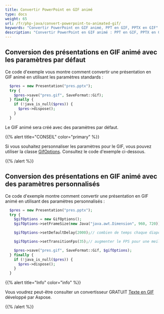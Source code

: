```yaml
---
title: Convertir PowerPoint en GIF animé
type: docs
weight: 65
url: /fr/php-java/convert-powerpoint-to-animated-gif/
keywords: "Convertir PowerPoint en GIF animé, PPT en GIF, PPTX en GIF"
description: "Convertir PowerPoint en GIF animé : PPT en GIF, PPTX en GIF, avec l'API Aspose.Slides."
---
```


## Conversion des présentations en GIF animé avec les paramètres par défaut ##

Ce code d'exemple vous montre comment convertir une présentation en GIF animé en utilisant les paramètres standards :

```php
  $pres = new Presentation("pres.pptx");
  try {
    $pres->save("pres.gif", SaveFormat::Gif);
  } finally {
    if (!java_is_null($pres)) {
      $pres->dispose();
    }
  }
```

Le GIF animé sera créé avec des paramètres par défaut.

{{%  alert  title="CONSEIL"  color="primary"  %}} 

Si vous souhaitez personnaliser les paramètres pour le GIF, vous pouvez utiliser la classe [GifOptions](https://reference.aspose.com/slides/php-java/aspose.slides/GifOptions). Consultez le code d'exemple ci-dessous.

{{% /alert %}} 

## Conversion des présentations en GIF animé avec des paramètres personnalisés ##
Ce code d'exemple montre comment convertir une présentation en GIF animé en utilisant des paramètres personnalisés :

```php
  $pres = new Presentation("pres.pptx");
  try {
    $gifOptions = new GifOptions();
    $gifOptions->setFrameSize(new Java("java.awt.Dimension", 960, 720));// la taille du GIF résultant

    $gifOptions->setDefaultDelay(2000);// combien de temps chaque diapositive sera affichée avant de passer à la suivante

    $gifOptions->setTransitionFps(35);// augmenter le FPS pour une meilleure qualité d'animation de transition

    $pres->save("pres.gif", SaveFormat::Gif, $gifOptions);
  } finally {
    if (!java_is_null($pres)) {
      $pres->dispose();
    }
  }
```

{{% alert title="Info" color="info" %}}

Vous voudrez peut-être consulter un convertisseur GRATUIT [Texte en GIF](https://products.aspose.app/slides/text-to-gif) développé par Aspose.

{{% /alert %}}